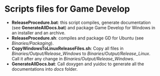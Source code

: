 # Scripts files for Game Develop

* **ReleaseProcedure.bat**: this script compiles, generate documentation (see **GenerateAllDocs.bat**) and package Game Develop for Windows in an installer and an archive. 
* **ReleaseProcedure.sh**: compiles and package GD for Ubuntu (see *Binaries/Packaging*).
* **CopyWindowsToLinuxReleaseFiles.sh**: Copy all files in *Binaries/Output/Release_Windows* to *Binaries/Output/Release_Linux*. Call it after any change in *Binaries/Output/Release_Windows*.
* **GenerateAllDocs.bat**: Call doxygen and yuidoc to generate all the documentations into *docs* folder.